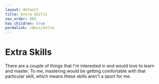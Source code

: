 ```yaml
---
layout: default
title: Extra Skills
nav_order: 993
has_children: true
permalink: /docs/extra
---
```


# Extra Skills

There are a couple of things that I'm interested in and would love to learn and master. To me, mastering would be getting comfortable with that particular skill, which means these skills aren't a sport for me.
